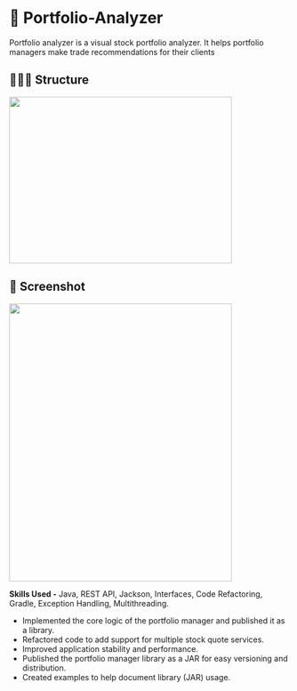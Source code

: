 <!-- ![3476081](https://user-images.githubusercontent.com/76871563/219578109-847dd10a-38b0-45b5-a4b0-2609b6b70bbd.jpg) -->
<p align = "center">
<img = "https://user-images.githubusercontent.com/76871563/219578109-847dd10a-38b0-45b5-a4b0-2609b6b70bbd.jpg">

# 📌 Portfolio-Analyzer
Portfolio analyzer is a visual stock portfolio analyzer. It helps portfolio managers make trade recommendations for their clients

## 👨🏽‍💻 Structure
<img src = "https://user-images.githubusercontent.com/76871563/219571725-cb7692d9-3ce5-49b5-a848-4ff06a5b85f0.png" width = "400" height = "300">

## 👀 Screenshot
<img src = "https://user-images.githubusercontent.com/76871563/219571901-fd64ee9e-12db-44ee-84fa-7ecb84277c4f.png" width = "400" height = "500">

**Skills Used -** Java, REST API, Jackson, Interfaces, Code Refactoring, Gradle, Exception Handling, Multithreading.

* Implemented the core logic of the portfolio manager and published it as a library.
* Refactored code to add support for multiple stock quote services.
* Improved application stability and performance.
* Published the portfolio manager library as a JAR for easy versioning and distribution.
* Created examples to help document library (JAR) usage.
